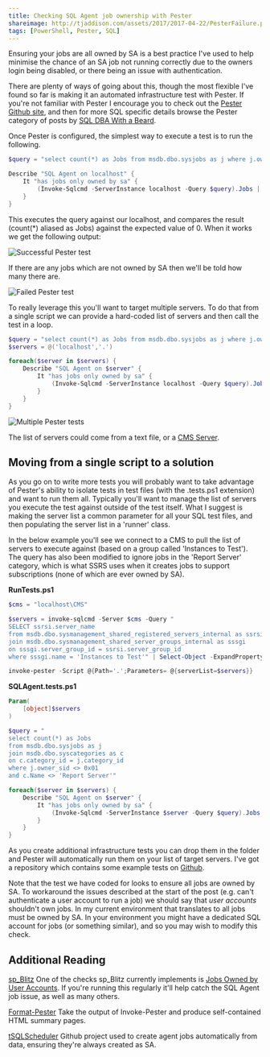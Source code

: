 ```yaml
---
title: Checking SQL Agent job ownership with Pester
shareimage: http://tjaddison.com/assets/2017/2017-04-22/PesterFailure.png
tags: [PowerShell, Pester, SQL]
---
```


Ensuring your jobs are all owned by SA is a best practice I've used to help minimise the chance of an SA job not running correctly due to the owners login being disabled, or there being an issue with authentication.

There are plenty of ways of going about this, though the most flexible I've found so far is making it an automated infrastructure test with Pester. If you're not familiar with Pester I encourage you to check out the [Pester Github site](https://github.com/pester/Pester), and then for more SQL specific details browse the Pester category of posts by [SQL DBA With a Beard](https://sqldbawithabeard.com/tag/pester/).

<!--more-->

Once Pester is configured, the simplest way to execute a test is to run the following.

```powershell
$query = "select count(*) as Jobs from msdb.dbo.sysjobs as j where j.owner_sid <> 0x01"

Describe "SQL Agent on localhost" {
    It "has jobs only owned by sa" {
        (Invoke-Sqlcmd -ServerInstance localhost -Query $query).Jobs | Should Be 0
    }
}
```

This executes the query against our localhost, and compares the result (count(\*) aliased as Jobs) against the expected value of 0. When it works we get the following output:

![Successful Pester test](/assets/2017/2017-04-22/PesterSuccess.png)

If there are any jobs which are not owned by SA then we'll be told how many there are.

![Failed Pester test](/assets/2017/2017-04-22/PesterFailure.png)

To really leverage this you'll want to target multiple servers. To do that from a single script we can provide a hard-coded list of servers and then call the test in a loop.

```powershell
$query = "select count(*) as Jobs from msdb.dbo.sysjobs as j where j.owner_sid <> 0x01"
$servers = @('localhost','.')

foreach($server in $servers) {
    Describe "SQL Agent on $server" {
        It "has jobs only owned by sa" {
            (Invoke-Sqlcmd -ServerInstance localhost -Query $query).Jobs | Should Be 0
        }
    }
}
```

![Multiple Pester tests](/assets/2017/2017-04-22/PesterMultipleSuccess.png)

The list of servers could come from a text file, or a [CMS Server](https://docs.microsoft.com/en-us/sql/relational-databases/administer-multiple-servers-using-central-management-servers).

## Moving from a single script to a solution

As you go on to write more tests you will probably want to take advantage of Pester's ability to isolate tests in test files (with the .tests.ps1 extension) and want to run them all. Typically you'll want to manage the list of servers you execute the test against outside of the test itself. What I suggest is making the server list a common parameter for all your SQL test files, and then populating the server list in a 'runner' class.

In the below example you'll see we connect to a CMS to pull the list of servers to execute against (based on a group called 'Instances to Test'). The query has also been modified to ignore jobs in the 'Report Server' category, which is what SSRS uses when it creates jobs to support subscriptions (none of which are ever owned by SA).

**RunTests.ps1**

```powershell
$cms = "localhost\CMS"

$servers = invoke-sqlcmd -Server $cms -Query "
SELECT ssrsi.server_name
from msdb.dbo.sysmanagement_shared_registered_servers_internal as ssrsi
join msdb.dbo.sysmanagement_shared_server_groups_internal as sssgi
on sssgi.server_group_id = ssrsi.server_group_id
where sssgi.name = 'Instances to Test'" | Select-Object -ExpandProperty server_name

invoke-pester -Script @{Path='.';Parameters= @{serverList=$servers}}
```

**SQLAgent.tests.ps1**

```powershell
Param(
    [object]$servers
)

$query = "
select count(*) as Jobs
from msdb.dbo.sysjobs as j
join msdb.dbo.syscategories as c
on c.category_id = j.category_id
where j.owner_sid <> 0x01
and c.Name <> 'Report Server'"

foreach($server in $servers) {
    Describe "SQL Agent on $server" {
        It "has jobs only owned by sa" {
            (Invoke-Sqlcmd -ServerInstance $server -Query $query).Jobs | Should Be 0
        }
    }
}
```

As you create additional infrastructure tests you can drop them in the folder and Pester will automatically run them on your list of target servers. I've got a repository which contains some example tests on [Github](https://github.com/taddison/SQLInfrastructureTests).

Note that the test we have coded for looks to ensure all jobs are owned by SA. To workaround the issues described at the start of the post (e.g. can't authenticate a user account to run a job) we should say that _user accounts_ shouldn't own jobs. In my current environment that translates to all jobs must be owned by SA. In your environment you might have a dedicated SQL account for jobs (or something similar), and so you may wish to modify this check.

## Additional Reading

[sp_Blitz](https://www.brentozar.com/blitz/) One of the checks sp_Blitz currently implements is [Jobs Owned by User Accounts](https://www.brentozar.com/blitz/jobs-owned-by-user-accounts/). If you're running this regularly it'll help catch the SQL Agent job issue, as well as many others.

[Format-Pester](https://github.com/equelin/Format-Pester) Take the output of Invoke-Pester and produce self-contained HTML summary pages.

[tSQLScheduler](https://github.com/taddison/tsqlScheduler) Github project used to create agent jobs automatically from data, ensuring they're always created as SA.
